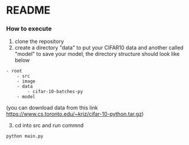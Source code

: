 # README 
### How to execute
1. clone the repository
2. create a directory "data" to put your CIFAR10 data and another called "model" to save your model, the directory structure should look like below
```
- root 
    - src
    - image
    - data 
        - cifar-10-batches-py
    - model
```
(you can download data from this link https://www.cs.toronto.edu/~kriz/cifar-10-python.tar.gz)

3. cd into src and run commnd 
```
python main.py
```
